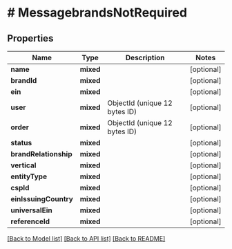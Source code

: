 # # MessagebrandsNotRequired

## Properties

Name | Type | Description | Notes
------------ | ------------- | ------------- | -------------
**name** | **mixed** |  | [optional]
**brandId** | **mixed** |  | [optional]
**ein** | **mixed** |  | [optional]
**user** | **mixed** | ObjectId (unique 12 bytes ID) | [optional]
**order** | **mixed** | ObjectId (unique 12 bytes ID) | [optional]
**status** | **mixed** |  | [optional]
**brandRelationship** | **mixed** |  | [optional]
**vertical** | **mixed** |  | [optional]
**entityType** | **mixed** |  | [optional]
**cspId** | **mixed** |  | [optional]
**einIssuingCountry** | **mixed** |  | [optional]
**universalEin** | **mixed** |  | [optional]
**referenceId** | **mixed** |  | [optional]

[[Back to Model list]](../../README.md#models) [[Back to API list]](../../README.md#endpoints) [[Back to README]](../../README.md)
